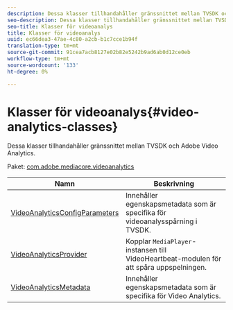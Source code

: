 ```yaml
---
description: Dessa klasser tillhandahåller gränssnittet mellan TVSDK och Adobe Video Analytics.
seo-description: Dessa klasser tillhandahåller gränssnittet mellan TVSDK och Adobe Video Analytics.
seo-title: Klasser för videoanalys
title: Klasser för videoanalys
uuid: ec66dea3-47ae-4c80-a2cb-b1c7cce1b94f
translation-type: tm+mt
source-git-commit: 91cea7acb8127e02b82e5242b9ad6ab0d12ce0eb
workflow-type: tm+mt
source-wordcount: '133'
ht-degree: 0%

---
```



# Klasser för videoanalys{#video-analytics-classes}

Dessa klasser tillhandahåller gränssnittet mellan TVSDK och Adobe Video Analytics.

Paket: [com.adobe.mediacore.videoanalytics](https://help.adobe.com/en_US/primetime/api/psdk/asdoc-dhls_1.4/com/adobe/mediacore/videoanalytics/package-detail.html)

| Namn | Beskrivning |
|---|---|
| [VideoAnalyticsConfigParameters](https://help.adobe.com/en_US/primetime/api/psdk/asdoc-dhls_1.4/com/adobe/mediacore/videoanalytics/VideoAnalyticsConfigParameters.html) | Innehåller egenskapsmetadata som är specifika för videoanalysspårning i TVSDK. |
| [VideoAnalyticsProvider](https://help.adobe.com/en_US/primetime/api/psdk/asdoc-dhls_1.4/com/adobe/mediacore/videoanalytics/VideoAnalyticsProvider.html) | Kopplar `MediaPlayer`-instansen till VideoHeartbeat-modulen för att spåra uppspelningen. |
| [VideoAnalyticsMetadata](https://help.adobe.com/en_US/primetime/api/psdk/asdoc-dhls_1.4/com/adobe/mediacore/videoanalytics/VideoAnalyticsMetadata.html) | Innehåller egenskapsmetadata som är specifika för Video Analytics. |